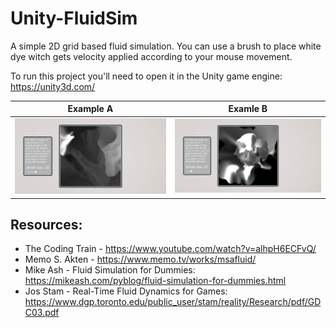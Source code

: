 # Unity-FluidSim
A simple 2D grid based fluid simulation.
You can use a brush to place white dye witch gets velocity applied according to your mouse movement.

To run this project you'll need to open it in the Unity game engine: https://unity3d.com/

Example A | Examle B
:-:|:-:
![Example Image A](/Assets/Examples/Screenshot%202022-11-22%20151138.png) | ![Example Image B](/Assets/Examples/Screenshot%202022-11-22%20151606.png)

## Resources:
- The Coding Train - https://www.youtube.com/watch?v=alhpH6ECFvQ/
- Memo S. Akten - https://www.memo.tv/works/msafluid/
- Mike Ash - Fluid Simulation for Dummies: https://mikeash.com/pyblog/fluid-simulation-for-dummies.html
- Jos Stam - Real-Time Fluid Dynamics for Games: https://www.dgp.toronto.edu/public_user/stam/reality/Research/pdf/GDC03.pdf
